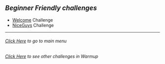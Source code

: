 ## *Beginner Friendly challenges*

* [Welcome](http://klsgit-wgcs.github.io/VishwaCTF-2023/writeups/Welcome/welcome) Challenge
* [NiceGuys](http://klsgit-wgcs.github.io/VishwaCTF-2023/writeups/Welcome/NiceGuys) Challenge


---------
###### [Click Here](http://klsgit-wgcs.github.io/VishwaCTF-2023) to go to main menu
###### [Click Here](http://klsgit-wgcs.github.io/VishwaCTF-2023/writeups/Welcome) to see other challenges in *Warmup*

